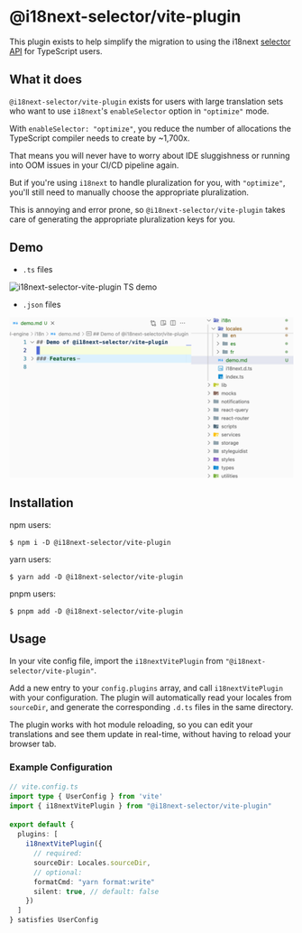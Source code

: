 # @i18next-selector/vite-plugin

This plugin exists to help simplify the migration to using the i18next [selector API](https://github.com/i18next/i18next/pull/2322) for TypeScript users.

## What it does

`@i18next-selector/vite-plugin` exists for users with large translation sets who want to use `i18next`'s `enableSelector` option in `"optimize"` mode.

With `enableSelector: "optimize"`, you reduce the number of allocations the TypeScript compiler needs to create by ~1,700x. 

That means you will never have to worry about IDE sluggishness or running into OOM issues in your CI/CD pipeline again.

But if you're using `i18next` to handle pluralization for you, with `"optimize"`, you'll still need to manually choose the appropriate pluralization.

This is annoying and error prone, so `@i18next-selector/vite-plugin` takes care of generating the appropriate pluralization keys for you.

## Demo

- `.ts` files

![i18next-selector-vite-plugin TS demo](https://github.com/ahrjarrett/i18next-selector/blob/main/bin/assets/i18next-selector-vite-plugin-ts.gif)

- `.json` files

![i18next-selector-vite-plugin JSON demo](https://github.com/ahrjarrett/i18next-selector/blob/main/bin/assets/i18next-selector-vite-plugin-json.gif)

## Installation

npm users:

```shell
$ npm i -D @i18next-selector/vite-plugin
```

yarn users:

```shell
$ yarn add -D @i18next-selector/vite-plugin
```

pnpm users:

```shell
$ pnpm add -D @i18next-selector/vite-plugin
```

## Usage

In your vite config file, import the `i18nextVitePlugin` from `"@i18next-selector/vite-plugin"`.

Add a new entry to your `config.plugins` array, and call `i18nextVitePlugin` with your configuration.
The plugin will automatically read your locales from `sourceDir`, and generate the corresponding `.d.ts`
files in the same directory.

The plugin works with hot module reloading, so you can edit your translations and see them update
in real-time, without having to reload your browser tab.

### Example Configuration

```typescript
// vite.config.ts
import type { UserConfig } from 'vite'
import { i18nextVitePlugin } from "@i18next-selector/vite-plugin"

export default {
  plugins: [
    i18nextVitePlugin({
      // required:
      sourceDir: Locales.sourceDir,
      // optional:
      formatCmd: "yarn format:write" 
      silent: true, // default: false
    })
  ]
} satisfies UserConfig
```
